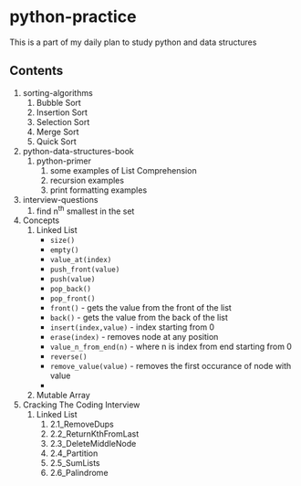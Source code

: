 # python-practice

This is a part of my daily plan to study python and data structures

## Contents

1. sorting-algorithms
    1. Bubble Sort
    2. Insertion Sort
    3. Selection Sort
    4. Merge Sort
    5. Quick Sort
2. python-data-structures-book
    1. python-primer
        1. some examples of List Comprehension
        2. recursion examples
        3. print formatting examples
3. interview-questions
    1. find n<sup>th</sup> smallest in the set
4. Concepts
    1. Linked List
       -  `size()`
       -  `empty()`
       -  `value_at(index)`
       -  `push_front(value)`
       -  `push(value)`
       -  `pop_back()`
       -  `pop_front()`
       -  `front()` - gets the value from the front of the list
       -  `back()` - gets the value from the back of the list
       -  `insert(index,value)` - index starting from 0
       -  `erase(index)` - removes node at any position
       -  `value_n_from_end(n)` - where n is index from end starting from 0
       -  `reverse()`
       -  `remove_value(value)` - removes the first occurance of node with value
       -  
    2. Mutable Array
5. Cracking The Coding Interview
   1. Linked List
      1. 2.1_RemoveDups
      2. 2.2_ReturnKthFromLast
      3. 2.3_DeleteMiddleNode
      4. 2.4_Partition
      5. 2.5_SumLists
      6. 2.6_Palindrome
